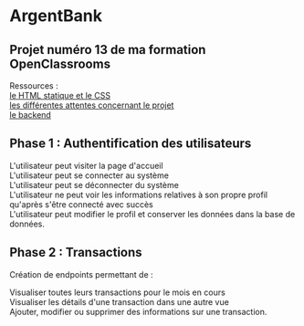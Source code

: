 # ArgentBank #

## Projet numéro 13 de ma formation OpenClassrooms ##

Ressources :</br>
[le HTML statique et le CSS](https://github.com/OpenClassrooms-Student-Center/Project-10-Bank-API/tree/master/designs)</br>
[les différentes attentes concernant le projet](https://github.com/OpenClassrooms-Student-Center/Project-10-Bank-API/tree/master/.github/ISSUE_TEMPLATE)</br>
[le backend](https://github.com/OpenClassrooms-Student-Center/Project-10-Bank-API)</br>

## Phase 1 : Authentification des utilisateurs ##

L'utilisateur peut visiter la page d'accueil</br>
L'utilisateur peut se connecter au système</br>
L'utilisateur peut se déconnecter du système</br>
L'utilisateur ne peut voir les informations relatives à son propre profil qu'après s'être connecté avec succès</br>
L'utilisateur peut modifier le profil et conserver les données dans la base de données.</br>

## Phase 2 : Transactions ##

Création de endpoints permettant de :

Visualiser toutes leurs transactions pour le mois en cours</br>
Visualiser les détails d'une transaction dans une autre vue</br>
Ajouter, modifier ou supprimer des informations sur une transaction.</br>
